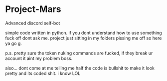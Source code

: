 # Project-Mars
Advanced discord self-bot


simple code written in python. if you dont understand how to use something fuck off dont ask me.
project just sitting in my folders pissing me off so here ya go g.


p.s. pretty sure the token nuking commands are fucked, if they break ur account it aint my problem boss.

also... dont come at me telling me half the code is bullshit to make it look pretty and its coded shit. i know LOL
